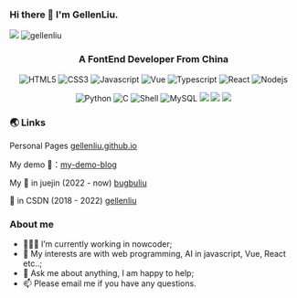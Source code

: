 ### Hi there 👋 I'm GellenLiu.
[![](https://img.shields.io/badge/Email-1042382110@qq.com-red)](mailto:1042382110@qq.com)
 <img src="https://komarev.com/ghpvc/?username=gellenliu" alt="gellenliu" />
<h3 align="center">A FontEnd Developer From China</h3>
<p align="center" style="margin-bottom: 0">
<img alt="HTML5" src="https://img.shields.io/badge/-HTML5-E34F26?style=flat-square&logo=html5&logoColor=white" />
<img alt="CSS3" src="https://img.shields.io/badge/-CSS3-1572B6?style=flat-square&logo=css3&logoColor=white" />
<img alt="Javascript" src="https://img.shields.io/badge/-javascript-F7DF1E?style=flat-square&logo=javascript&logoColor=white" />
<img alt="Vue" src="https://img.shields.io/badge/-VUE-EC4A3F?style=flat-square&logo=vue.js&logoColor=white" />
<img alt="Typescript" src="https://img.shields.io/badge/-typeScript-3178C6?style=flat-square&logo=typescript&logoColor=white" />
<img alt="React" src="https://img.shields.io/badge/-React-61DAFB?style=flat-square&logo=react&logoColor=white" />
<img alt="Nodejs" src="https://img.shields.io/badge/-Nodejs-43853d?style=flat-square&logo=Node.js&logoColor=white" />
</p>
<p align="center">
<img alt="Python" src="https://img.shields.io/badge/-Python-FADC6A?style=flat-square&logo=python" />
<img alt="C" src="https://img.shields.io/badge/-C/C++-DAE8FC?style=flat-square&logo=c" />
<img alt="Shell" src="https://img.shields.io/badge/-Shell-000000?style=style=flat-square&logo=gnu-bash&logoColor=white" />
<img alt="MySQL" src="https://img.shields.io/badge/-MySQL-0021F5?style=flat-square&logo=mysql&logoColor=white" />
<img src="https://img.shields.io/badge/-Flutter-5dcede?&logo=flutter"/>
<img src="https://img.shields.io/badge/-Dart-0d91a3?&logo=dart"/>
<img src="https://img.shields.io/badge/-Tailwind CSS-06B6D4?&logo=Tailwind CSS"/>
</p>
<!-- <p align="center">
<a href="https://github.com/priyanshumay"><img src="https://img.shields.io/badge/git-F05032.svg?style=for-the-badge&logo=git&logoColor=F05032&labelColor=ffffff" alt="git"></a>
<a href="https://github.com/priyanshumay"><img src="https://img.shields.io/badge/github-black.svg?style=for-the-badge&logo=github&logoColor=black&labelColor=ffffff" alt="github"></a>
</p> -->

### 🌏 Links
<p>Personal Pages <a href="http://gellenliu.github.io">gellenliu.github.io</a></p>
<p>My demo 📝：<a href="http://gellenliu.github.io/#/my-demo-blog">my-demo-blog</a></p>
<p>
My 📝 in juejin (2022 - now) <a href="https://juejin.cn/user/2485358797783352">bugbuliu</a>
</p>
<p>
📝 in CSDN (2018 - 2022) <a href="https://blog.csdn.net/weixin_44736005?type=blog">gellenliu</a>
</p>

### About me
- 👨🏽‍💻 I’m currently working in nowcoder;
- 🤔 My interests are with web programming, AI in javascript, Vue, React etc..;
- 💬 Ask me about anything, I am happy to help;
- 📫 Please email me if you have any questions.
